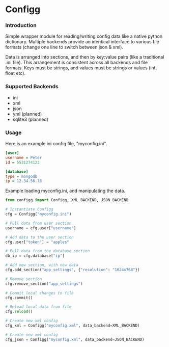 # Configg
### Introduction
Simple wrapper module for reading/writing config data like a native python dictionary. Multiple backends provide an identical interface to various file formats (change one line to switch between json & xml). 

Data is arranged into sections, and then by key:value pairs (like a traditional .ini file). This arrangement is consistent across all backends and file formats. Keys must be strings, and values must be strings or values (int, float etc).

### Supported Backends
* ini
* xml
* json
* yml (planned)
* sqlite3 (planned)

### Usage
Here is an example ini config file, "myconfig.ini".
```ini
[user]
username = Peter
id = 5531274123

[database]
type = mongodb
ip = 12.34.56.78
```

Example loading myconfig.ini, and manipulating the data.
```python
from configg import Configg, XML_BACKEND, JSON_BACKEND

# Instantiate Configg
cfg = Configg("myconfig.ini")

# Pull data from user section
username = cfg.user["username"]

# Add data to the user section
cfg.user["token"] = "apples"

# Pull data from the database section
db_ip = cfg.database["ip"]

# Add new section, with new data
cfg.add_section("app_settings", {"resolution": "1024x768"})

# Remove section
cfg.remove_section("app_settings")

# Commit local changes to file 
cfg.commit()

# Reload local data from file
cfg.reload()

# Create new xml config
cfg_xml = Configg("myconfig.xml", data_backend=XML_BACKEND)

# Create new xml config
cfg_json = Configg("myconfig.xml", data_backend=JSON_BACKEND)
```
